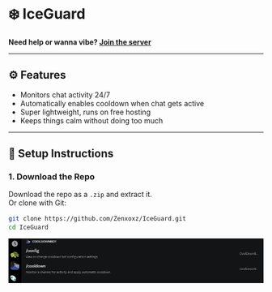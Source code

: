 # ❄️ IceGuard

**Need help or wanna vibe? [Join the server](https://discord.gg/gMmYcQKGHm)**

---

## ⚙️ Features

- Monitors chat activity 24/7  
- Automatically enables cooldown when chat gets active  
- Super lightweight, runs on free hosting  
- Keeps things calm without doing too much  

---

## 🚀 Setup Instructions

### 1. Download the Repo

Download the repo as a `.zip` and extract it.  
Or clone with Git:

```bash
git clone https://github.com/Zenxoxz/IceGuard.git
cd IceGuard
```

![Image Alt Text](https://github.com/Zenxoxz/IceGuard/blob/1632a44da18d8f7d17686e31f88ceb85393778e9/slashcommands%20SS.jpg)
